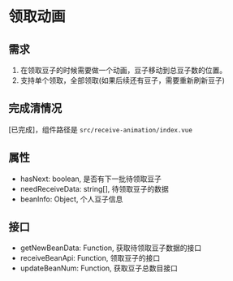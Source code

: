 # 领取动画

## 需求
1. 在领取豆子的时候需要做一个动画，豆子移动到总豆子数的位置。
2. 支持单个领取，全部领取(如果后续还有豆子，需要重新刷新豆子)

## 完成清情况
[已完成]，组件路径是 `src/receive-animation/index.vue` 

## 属性
- hasNext: boolean, 是否有下一批待领取豆子
- needReceiveData: string[], 待领取豆子的数据
- beanInfo: Object, 个人豆子信息

## 接口
- getNewBeanData: Function, 获取待领取豆子数据的接口
- receiveBeanApi: Function, 领取豆子的接口
- updateBeanNum: Function, 获取豆子总数目接口
